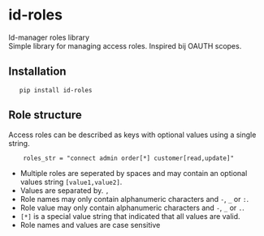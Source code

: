 # id-roles
Id-manager roles library   
Simple library for managing access roles. Inspired bij OAUTH scopes.

## Installation

       pip install id-roles
       
## Role structure

Access roles can be described as keys with optional values using a single string.  

        roles_str = "connect admin order[*] customer[read,update]"
        
- Multiple roles are seperated by spaces and may contain an optional values string `[value1,value2]`.
- Values are separated by. `,`  
- Role names may only contain alphanumeric characters and `-`, `_` or `:`.   
- Role value may only contain alphanumeric characters and `-`, `_` or `.`.   
- `[*]` is a special value string that indicated that all values are valid.
- Role names and values are case sensitive